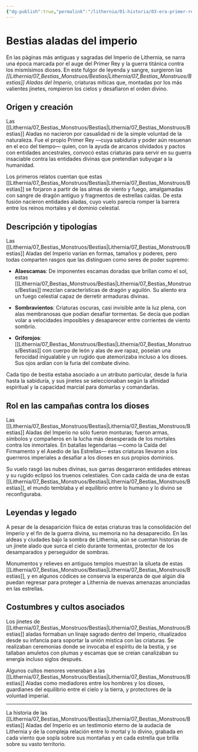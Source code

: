 ```yaml
---
{"dg-publish":true,"permalink":"/lithernia/01-historia/03-era-primer-rey/bestias-aladas-del-imperio/","title":"Bestias aladas del imperio","tags":["lithernia","criatura","bestiario"]}
---
```


# Bestias aladas del imperio

En las páginas más antiguas y sagradas del Imperio de Lithernia, se narra una época marcada por el auge del Primer Rey y la guerra titánica contra los mismísimos dioses. En este fulgor de leyenda y sangre, surgieron las *[[Lithernia/07_Bestias_Monstruos/Bestias\|Lithernia/07_Bestias_Monstruos/Bestias]] Aladas del Imperio*, criaturas míticas que, montadas por los más valientes jinetes, rompieron los cielos y desafiaron el orden divino.

## Origen y creación

Las [[Lithernia/07_Bestias_Monstruos/Bestias\|Lithernia/07_Bestias_Monstruos/Bestias]] Aladas no nacieron por casualidad ni de la simple voluntad de la naturaleza. Fue el propio Primer Rey —cuya sabiduría y poder aún resuenan en el eco del tiempo— quien, con la ayuda de arcanos olvidados y pactos con entidades ancestrales, convocó estas criaturas para servir en su guerra insaciable contra las entidades divinas que pretendían subyugar a la humanidad.

Los primeros relatos cuentan que estas [[Lithernia/07_Bestias_Monstruos/Bestias\|Lithernia/07_Bestias_Monstruos/Bestias]] se forjaron a partir de las almas de viento y fuego, amalgamadas con sangre de dragón antiguo y fragmentos de estrellas caídas. De esta fusión nacieron entidades aladas, cuyo vuelo parecía romper la barrera entre los reinos mortales y el dominio celestial.

## Descripción y tipologías

Las [[Lithernia/07_Bestias_Monstruos/Bestias\|Lithernia/07_Bestias_Monstruos/Bestias]] Aladas del Imperio varían en formas, tamaños y poderes, pero todas comparten rasgos que las distinguen como seres de poder supremo:

- **Alaescamas**: De imponentes escamas doradas que brillan como el sol, estas [[Lithernia/07_Bestias_Monstruos/Bestias\|Lithernia/07_Bestias_Monstruos/Bestias]] mezclan características de dragón y aguilón. Su aliento era un fuego celestial capaz de derretir armaduras divinas.
  
- **Sombravientos**: Criaturas oscuras, casi invisible ante la luz plena, con alas membranosas que podían desafiar tormentas. Se decía que podían volar a velocidades imposibles y desaparecer entre corrientes de viento sombrío.

- **Griforojos**: [[Lithernia/07_Bestias_Monstruos/Bestias\|Lithernia/07_Bestias_Monstruos/Bestias]] con cuerpo de león y alas de ave rapaz, poseían una ferocidad inigualable y un rugido que atemorizaba incluso a los dioses. Sus ojos ardían con la furia del combate divino.

Cada tipo de bestia estaba asociado a un atributo particular, desde la furia hasta la sabiduría, y sus jinetes se seleccionaban según la afinidad espiritual y la capacidad marcial para domarlas y comandarlas.

## Rol en las campañas contra los dioses

Las [[Lithernia/07_Bestias_Monstruos/Bestias\|Lithernia/07_Bestias_Monstruos/Bestias]] Aladas del Imperio no sólo fueron monturas; fueron armas, símbolos y compañeros en la lucha más desesperada de los mortales contra los inmortales. En batallas legendarias —como la Caída del Firmamento y el Asedio de las Estrellas— estas criaturas llevaron a los guerreros imperiales a desafiar a los dioses en sus propios dominios.

Su vuelo rasgó las nubes divinas, sus garras desgarraron entidades etéreas y su rugido eclipsó los truenos celestiales. Con cada caída de una de estas [[Lithernia/07_Bestias_Monstruos/Bestias\|Lithernia/07_Bestias_Monstruos/Bestias]], el mundo temblaba y el equilibrio entre lo humano y lo divino se reconfiguraba.

## Leyendas y legado

A pesar de la desaparición física de estas criaturas tras la consolidación del Imperio y el fin de la guerra divina, su memoria no ha desaparecido. En las aldeas y ciudades bajo la sombra de Lithernia, aún se cuentan historias de un jinete alado que surca el cielo durante tormentas, protector de los desamparados y perseguidor de sombras.

Monumentos y relieves en antiguos templos muestran la silueta de estas [[Lithernia/07_Bestias_Monstruos/Bestias\|Lithernia/07_Bestias_Monstruos/Bestias]], y en algunos códices se conserva la esperanza de que algún día puedan regresar para proteger a Lithernia de nuevas amenazas anunciadas en las estrellas.

## Costumbres y cultos asociados

Los jinetes de [[Lithernia/07_Bestias_Monstruos/Bestias\|Lithernia/07_Bestias_Monstruos/Bestias]] aladas formaban un linaje sagrado dentro del Imperio, ritualizados desde su infancia para soportar la unión mística con las criaturas. Se realizaban ceremonias donde se invocaba el espíritu de la bestia, y se tallaban amuletos con plumas y escamas que se creían canalizaban su energía incluso siglos después.

Algunos cultos menores veneraban a las [[Lithernia/07_Bestias_Monstruos/Bestias\|Lithernia/07_Bestias_Monstruos/Bestias]] Aladas como mediadores entre los hombres y los dioses, guardianes del equilibrio entre el cielo y la tierra, y protectores de la voluntad imperial.

---

La historia de las [[Lithernia/07_Bestias_Monstruos/Bestias\|Lithernia/07_Bestias_Monstruos/Bestias]] Aladas del Imperio es un testimonio eterno de la audacia de Lithernia y de la compleja relación entre lo mortal y lo divino, grabada en cada viento que sopla sobre sus montañas y en cada estrella que brilla sobre su vasto territorio.